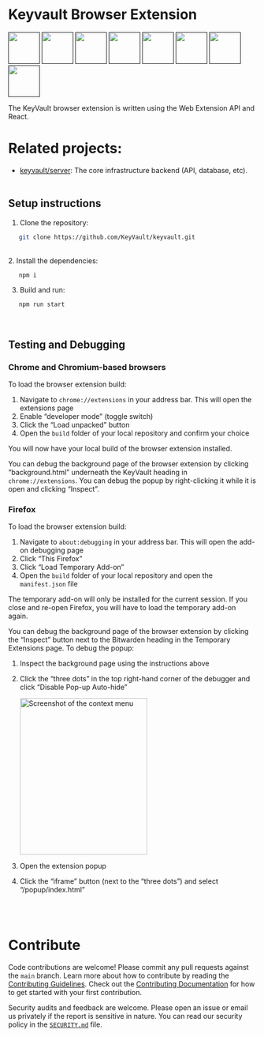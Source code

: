 # Keyvault Browser Extension

<!-- make sure to put href link after deployed to each browser vendor store -->

<a href="" target="_blank"><img src="https://imgur.com/3C4iKO0.png" width="64" height="64"></a>
<a href="" target="_blank"><img src="https://imgur.com/ihXsdDO.png" width="64" height="64"></a>
<a href="" target="_blank"><img src="https://imgur.com/vMcaXaw.png" width="64" height="64"></a>
<a href="" target="_blank"><img src="https://imgur.com/nSJ9htU.png" width="64" height="64"></a>
<a href="" target="_blank"><img src="https://imgur.com/ENbaWUu.png" width="64" height="64"></a>
<a href="" target="_blank"><img src="https://imgur.com/EuDp4vP.png" width="64" height="64"></a>
<a href="" target="_blank"><img src="https://imgur.com/z8yjLZ2.png" width="64" height="64"></a>
<a href="" target="_blank"><img src="https://imgur.com/MQYBSrD.png" width="64" height="64"></a>

The KeyVault browser extension is written using the Web Extension API and React.

# Related projects:

- [keyvault/server](https://github.com/KeyVault/keyvault-core): The core infrastructure backend (API, database, etc).
  <br/>
  <br/>

## Setup instructions

1.  Clone the repository:

```bash
   git clone https://github.com/KeyVault/keyvault.git
```
\
2.  Install the dependencies:

```bash
   npm i
```

3.  Build and run:

```sh
   npm run start
```

<br/>

## Testing and Debugging

### Chrome and Chromium-based browsers

<p>To load the browser extension build:</p>
<ol><li>Navigate to <code>chrome://extensions</code> in your address bar. This will open the extensions page</li><li>Enable “developer mode” (toggle switch)</li><li>Click the “Load unpacked” button</li><li>Open the <code>build</code> folder of your local repository and confirm your choice</li></ol>

<p>You will now have your local build of the browser extension installed.</p>
<p>You can debug the background page of the browser extension by clicking “background.html” underneath
the KeyVault heading in <code>chrome://extensions</code>. You can debug the popup by right-clicking it while
it is open and clicking “Inspect”.</p>

<h3 class="anchor anchorWithStickyNavbar_LWe7" id="firefox">Firefox<a href="#firefox" class="hash-link" aria-label="Direct link to Firefox" title="Direct link to Firefox">​</a></h3>
<p>To load the browser extension build:</p>
<ol><li>Navigate to <code>about:debugging</code> in your address bar. This will open the add-on debugging page</li><li>Click “This Firefox”</li><li>Click “Load Temporary Add-on”</li><li>Open the <code>build</code> folder of your local repository and open the <code>manifest.json</code> file</li></ol>

<p>The temporary add-on will only be installed for the current session. If you close and re-open
Firefox, you will have to load the temporary add-on again.</p>

<p>You can debug the background page of the browser extension by clicking the “Inspect” button next to
the Bitwarden heading in the Temporary Extensions page. To debug the popup:</p>

<ol><li><p>Inspect the background page using the instructions above</p></li><li><p>Click the “three dots” in the top right-hand corner of the debugger and click “Disable Pop-up
Auto-hide”</p><p><img loading="lazy" alt="Screenshot of the context menu" src="we_need_example_iamge" width="258" height="317" class="img_ev3q"></p></li><li><p>Open the extension popup</p></li><li><p>Click the “iframe” button (next to the “three dots”) and select “/popup/index.html”</p></li></ol>

<br/>
<br/>

# Contribute

Code contributions are welcome! Please commit any pull requests against the `main` branch. Learn more about how to contribute by reading the [Contributing Guidelines](https://contributing.keyvault.com/contributing/). Check out the [Contributing Documentation](https://contributing.keyvault.com/) for how to get started with your first contribution.

Security audits and feedback are welcome. Please open an issue or email us privately if the report is sensitive in nature. You can read our security policy in the [`SECURITY.md`](SECURITY.md) file.

